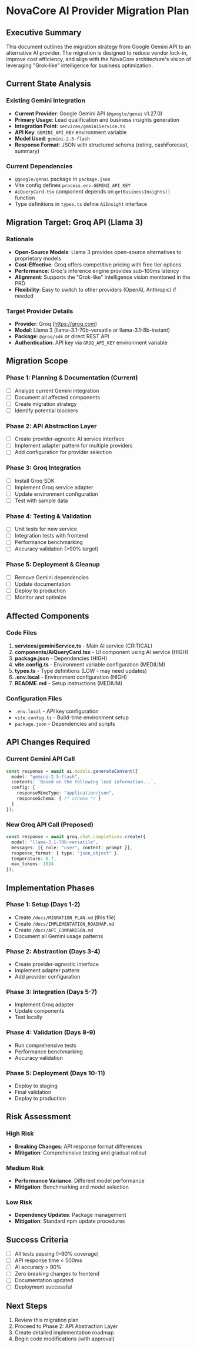 # NovaCore AI Provider Migration Plan

## Executive Summary

This document outlines the migration strategy from Google Gemini API to an alternative AI provider. The migration is designed to reduce vendor lock-in, improve cost efficiency, and align with the NovaCore architecture's vision of leveraging "Grok-like" intelligence for business optimization.

## Current State Analysis

### Existing Gemini Integration
- **Current Provider**: Google Gemini API (`@google/genai` v1.27.0)
- **Primary Usage**: Lead qualification and business insights generation
- **Integration Point**: `services/geminiService.ts`
- **API Key**: `GEMINI_API_KEY` environment variable
- **Model Used**: `gemini-2.5-flash`
- **Response Format**: JSON with structured schema (rating, cashForecast, summary)

### Current Dependencies
- `@google/genai` package in `package.json`
- Vite config defines `process.env.GEMINI_API_KEY`
- `AiQueryCard.tsx` component depends on `getBusinessInsights()` function
- Type definitions in `types.ts` define `AiInsight` interface

## Migration Target: Groq API (Llama 3)

### Rationale
- **Open-Source Models**: Llama 3 provides open-source alternatives to proprietary models
- **Cost-Effective**: Groq offers competitive pricing with free tier options
- **Performance**: Groq's inference engine provides sub-100ms latency
- **Alignment**: Supports the "Grok-like" intelligence vision mentioned in the PRD
- **Flexibility**: Easy to switch to other providers (OpenAI, Anthropic) if needed

### Target Provider Details
- **Provider**: Groq (https://groq.com)
- **Model**: Llama 3 (llama-3.1-70b-versatile or llama-3.1-8b-instant)
- **Package**: `@groq/sdk` or direct REST API
- **Authentication**: API key via `GROQ_API_KEY` environment variable

## Migration Scope

### Phase 1: Planning & Documentation (Current)
- [ ] Analyze current Gemini integration
- [ ] Document all affected components
- [ ] Create migration strategy
- [ ] Identify potential blockers

### Phase 2: API Abstraction Layer
- [ ] Create provider-agnostic AI service interface
- [ ] Implement adapter pattern for multiple providers
- [ ] Add configuration for provider selection

### Phase 3: Groq Integration
- [ ] Install Groq SDK
- [ ] Implement Groq service adapter
- [ ] Update environment configuration
- [ ] Test with sample data

### Phase 4: Testing & Validation
- [ ] Unit tests for new service
- [ ] Integration tests with frontend
- [ ] Performance benchmarking
- [ ] Accuracy validation (>90% target)

### Phase 5: Deployment & Cleanup
- [ ] Remove Gemini dependencies
- [ ] Update documentation
- [ ] Deploy to production
- [ ] Monitor and optimize

## Affected Components

### Code Files
1. **services/geminiService.ts** - Main AI service (CRITICAL)
2. **components/AiQueryCard.tsx** - UI component using AI service (HIGH)
3. **package.json** - Dependencies (HIGH)
4. **vite.config.ts** - Environment variable configuration (MEDIUM)
5. **types.ts** - Type definitions (LOW - may need updates)
6. **.env.local** - Environment configuration (HIGH)
7. **README.md** - Setup instructions (MEDIUM)

### Configuration Files
- `.env.local` - API key configuration
- `vite.config.ts` - Build-time environment setup
- `package.json` - Dependencies and scripts

## API Changes Required

### Current Gemini API Call
```typescript
const response = await ai.models.generateContent({
  model: "gemini-2.5-flash",
  contents: `Based on the following lead information...`,
  config: {
    responseMimeType: "application/json",
    responseSchema: { /* schema */ }
  }
});
```

### New Groq API Call (Proposed)
```typescript
const response = await groq.chat.completions.create({
  model: "llama-3.1-70b-versatile",
  messages: [{ role: "user", content: prompt }],
  response_format: { type: "json_object" },
  temperature: 0.7,
  max_tokens: 1024
});
```

## Implementation Phases

### Phase 1: Setup (Days 1-2)
- Create `/docs/MIGRATION_PLAN.md` (this file)
- Create `/docs/IMPLEMENTATION_ROADMAP.md`
- Create `/docs/API_COMPARISON.md`
- Document all Gemini usage patterns

### Phase 2: Abstraction (Days 3-4)
- Create provider-agnostic interface
- Implement adapter pattern
- Add provider configuration

### Phase 3: Integration (Days 5-7)
- Implement Groq adapter
- Update components
- Test locally

### Phase 4: Validation (Days 8-9)
- Run comprehensive tests
- Performance benchmarking
- Accuracy validation

### Phase 5: Deployment (Days 10-11)
- Deploy to staging
- Final validation
- Deploy to production

## Risk Assessment

### High Risk
- **Breaking Changes**: API response format differences
- **Mitigation**: Comprehensive testing and gradual rollout

### Medium Risk
- **Performance Variance**: Different model performance
- **Mitigation**: Benchmarking and model selection

### Low Risk
- **Dependency Updates**: Package management
- **Mitigation**: Standard npm update procedures

## Success Criteria

- [ ] All tests passing (>90% coverage)
- [ ] API response time < 500ms
- [ ] AI accuracy > 90%
- [ ] Zero breaking changes to frontend
- [ ] Documentation updated
- [ ] Deployment successful

## Next Steps

1. Review this migration plan
2. Proceed to Phase 2: API Abstraction Layer
3. Create detailed implementation roadmap
4. Begin code modifications (with approval)

